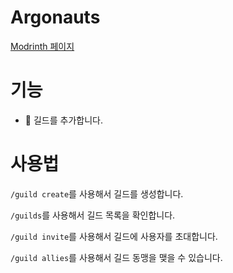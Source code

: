 # Argonauts

[Modrinth 페이지](https://modrinth.com/mod/argonauts)

# 기능
* :busts_in_silhouette: 길드를 추가합니다.

# 사용법
`/guild create`를 사용해서 길드를 생성합니다.

`/guilds`를 사용해서 길드 목록을 확인합니다.

`/guild invite`를 사용해서 길드에 사용자를 초대합니다.

`/guild allies`를 사용해서 길드 동맹을 맺을 수 있습니다.